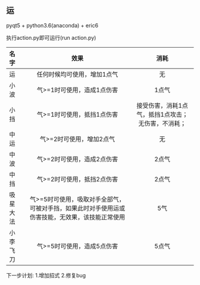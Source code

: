 ## 运

pyqt5 + python3.6(anaconda) + eric6  

执行action.py即可运行(run action.py)

| 名字  | 效果    |  消耗  |  
| :--------    | :-----:  | :----: |
| 运 | 任何时候均可使用，增加1点气 |   无    | 
|小波|气>=1时可使用，造成1点伤害| 1点气|
|小挡|气>=1时可使用，抵挡1点伤害|接受伤害，消耗1点气，抵挡1点攻击；无伤害，不消耗；|
|中运|气>=2时可使用，增加2点气 | 无 |
|中波|气>=2时可使用，造成2点伤害|2点气|
|中挡|气>=2时可使用，抵挡2点伤害|2点气|
|吸星大法|气>=5时可使用，吸取对手全部气，可被对手挡，如果此时对手使用运或伤害技能，无效果，该技能正常使用|5气|
|小李飞刀|气>=5时可使用，造成5点伤害 |5点气 |

下一步计划:
1.增加招式
2.修复bug

